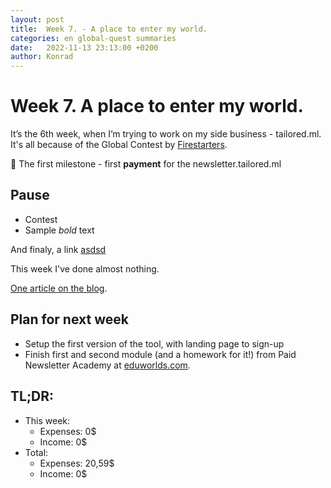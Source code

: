 ```yaml
---
layout: post
title:  Week 7. - A place to enter my world.
categories: en global-quest summaries
date:   2022-11-13 23:13:00 +0200
author: Konrad
---
```


# Week 7. A place to enter my world.

It’s the 6th week, when I’m trying to work on my side business - tailored.ml.
It's all because of the Global Contest by [Firestarters](https://transparentworld.pl/firestarters).

🎯 The first milestone - first **payment** for the newsletter.tailored.ml

## Pause

- Contest
- Sample *bold* text

And finaly, a link [asdsd](https://uczymymaszyny.pl)

This week I've done almost nothing.

[One article on the blog](/blog/how-to-merge-jupyter-notebooks).


## Plan for next week
- Setup the first version of the tool, with landing page to sign-up
- Finish first and second module (and a homework for it!) from Paid Newsletter Academy at [eduworlds.com](https://eduworlds.com/).

## TL;DR:

- This week:
	- Expenses: 0$
	- Income: 0$
- Total:
	- Expenses: 20,59$
	- Income: 0$

[2]:	https://eduworlds.com/
